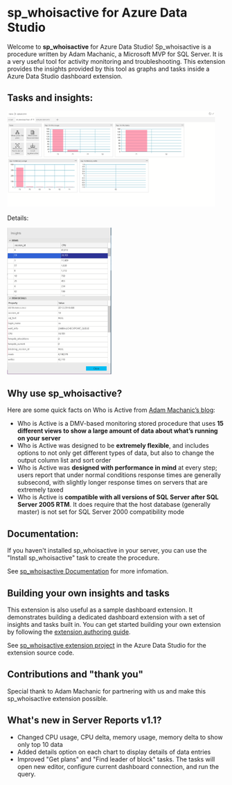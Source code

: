 # sp_whoisactive for Azure Data Studio

Welcome to **sp_whoisactive** for Azure Data Studio! Sp_whoisactive is a procedure written by Adam Machanic, a Microsoft MVP for SQL Server. It is a very useful tool for activity monitoring and troubleshooting. This extension provides the insights provided by this tool as graphs and tasks inside a Azure Data Studio dashboard extension.

## Tasks and insights:

<img src="https://github.com/Microsoft/azuredatastudio/raw/master/samples/sp_whoIsActive/images/insights_section.png" alt="insights" style="width:480px;"/>

Details:

<img src="https://github.com/Microsoft/azuredatastudio/raw/master/samples/sp_whoIsActive/images/insights_details_section.png" alt="insights" style="width:240px;"/>


## Why use sp_whoisactive?
Here are some quick facts on Who is Active from [Adam Machanic’s blog]:

  * Who is Active is a DMV-based monitoring stored procedure that uses **15 different views to show a large amount of data about what’s running on your server**
  * Who is Active was designed to be **extremely flexible**, and includes options to not only get different types of data, but also to change the output column list and sort order
  * Who is Active was **designed with performance in mind** at every step; users report that under normal conditions response times are generally subsecond, with slightly longer response times on servers that are extremely taxed
  * Who is Active is **compatible with all versions of SQL Server after SQL Server 2005 RTM**. It does require that the host database (generally master) is not set for SQL Server 2000 compatibility mode

## Documentation:
If you haven't installed sp_whoisactive in your server, you can use the "Install sp_whoisactive" task to create the procedure.

See [sp_whoisactive Documentation] for more infomation.

## Building your own insights and tasks
This extension is also useful as a sample dashboard extension. It demonstrates building a dedicated dashboard extension with a set of insights and tasks built in. You can get started building your own extension by following the [extension authoring guide].

See [sp_whoisactive extension project] in the Azure Data Studio for the extension source code.

[Adam Machanic’s blog]:http://sqlblog.com/blogs/adam_machanic/default.aspx
[sp_whoisactive Documentation]:http://whoisactive.com/
[sp_whoisactive extension project]:https://github.com/Microsoft/azuredatastudio/tree/master/samples/sp_whoIsActive
[extension authoring guide]:https://github.com/Microsoft/azuredatastudio/wiki/Getting-started-with-Extensibility

## Contributions and "thank you"
Special thank to Adam Machanic for partnering with us and make this sp_whoisactive extension possible.

## What's new in Server Reports v1.1?
* Changed CPU usage, CPU delta, memory usage, memory delta to show only top 10 data
* Added details option on each chart to display details of data entries
* Improved "Get plans" and "Find leader of block" tasks. The tasks will open new editor, configure current dashboard connection, and run the query.